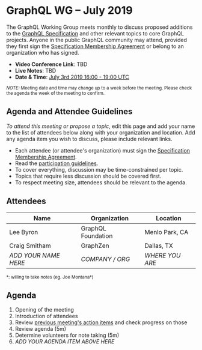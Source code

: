 # GraphQL WG – July 2019

The GraphQL Working Group meets monthly to discuss proposed additions to the
[GraphQL Specification](https://github.com/graphql/graphql-spec) and other
relevant topics to core GraphQL projects. Anyone in the public GraphQL
community may attend, provided they first sign the [Specification Membership Agreement](https://github.com/graphql/foundation) or belong to an organization who has signed.

- **Video Conference Link**: TBD
- **Live Notes**: TBD
- **Date & Time**: [July 3rd 2019 16:00 - 19:00 UTC](https://www.timeanddate.com/worldclock/meetingdetails.html?year=2019&month=7&day=3&hour=16&min=0&sec=0&p1=224&p2=179&p3=136&p4=37&p5=239&p6=101&p7=152)

<small>*NOTE:* Meeting date and time may change up to a week before the meeting.
Please check the agenda the week of the meeting to confirm.</small>


## Agenda and Attendee Guidelines

*To attend this meeting or propose a topic*, edit this page and add your name
to the list of attendees below along with your organization and location. Add any agenda item you wish to discuss, please include relevant links.

- Each attendee (or attendee's organization) must sign the [Specification Membership Agreement](https://github.com/graphql/foundation).
- Read the [participation guidelines](../README.md#participation-guidelines).
- To cover everything, discussion may be time-constrained per topic.
- Topics that require less discussion should be covered first.
- To respect meeting size, attendees should be relevant to the agenda.


## Attendees

Name                 | Organization       | Location
-------------------- | ------------------ | ----------------------
Lee Byron            | GraphQL Foundation | Menlo Park, CA
Craig Smitham        | GraphZen           | Dallas, TX
*ADD YOUR NAME HERE* | *COMPANY / ORG*    | *WHERE YOU ARE*

<small>\*: willing to take notes (eg. Joe Montana\*)</small>


## Agenda

1. Opening of the meeting
1. Introduction of attendees
1. Review [previous meeting's action items](../notes/2019-06-06.md#action-items) and check progress on those
1. Review agenda (5m)
1. Determine volunteers for note taking (5m)
1. *ADD YOUR AGENDA ITEM ABOVE HERE*

